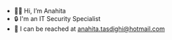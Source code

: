 - 👋🏻 Hi, I’m Anahita
- 🔒 I'm an IT Security Specialist
- 📧 I can be reached at anahita.tasdighi@hotmail.com

<!---
dearanahita/dearanahita is a ✨ special ✨ repository because its `README.md` (this file) appears on your GitHub profile.
You can click the Preview link to take a look at your changes.
--->
